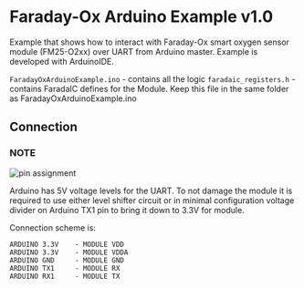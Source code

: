 # Faraday-Ox Arduino Example v1.0

Example that shows how to interact with Faraday-Ox smart oxygen sensor module (FM25-O2xx) over UART from Arduino master.
Example is developed with ArduinoIDE.

```FaradayOxArduinoExample.ino``` - contains all the logic
```faradaic_registers.h``` - contains FaradaIC defines for the Module. Keep this file in the same folder as FaradayOxArduinoExample.ino

## Connection

### NOTE
![pin assignment](pin_assignment.jpg)

Arduino has 5V voltage levels for the UART.
To not damage the module it is required to use either level shifter circuit or in minimal configuration voltage divider on Arduino TX1 pin to bring it down to 3.3V for module.

Connection scheme is:
```
ARDUINO 3.3V    - MODULE VDD
ARDUINO 3.3V    - MODULE VDDA
ARDUINO GND     - MODULE GND
ARDUINO TX1     - MODULE RX
ARDUINO RX1     - MODULE TX
```
